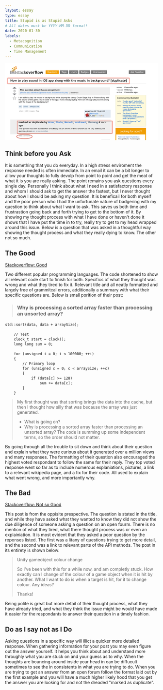 ```yaml
---
layout: essay
type: essay
title: Stupid is as Stupid Asks
# All dates must be YYYY-MM-DD format!
date: 2020-01-30
labels:
  - Metacognition
  - Communication
  - Time Management
---
```


 <img class="ui image" src="../images/marked-as-duplicate.png">

## Think before you Ask

It is something that you do everyday. In a high stress enviroment the response needed is often immediate. In an email it can be a bit longer to allow your thoughts to fully devolp from point to point and get the meat of what it is you are really asking. The point remains you ask questions every single day. Personally I think about what I need in a satisfactory response and whom I should ask to get the answer the fastest, but I never thought about how I should be asking my question. It is beneficail for both myself and the poor person who I had the unfortunate nature of badgering with my question to think about what I want to ask. This saves us both time and frustrastion going back and forth trying to get to the bottom of it. By showing my thought process with what I have done or haven't done it shows that I have put the time in to try, really try to get to my head wrapped around this issue. Below is a question that was asked in a thoughtful way showing the thought process and what they really dying to know. The other not so much.

## The Good

[Stackoverflow: Good](https://stackoverflow.com/questions/11227809/why-is-processing-a-sorted-array-faster-than-processing-an-unsorted-array)

Two different popular programming languages. The code shortened to show all relevant code start to finish for both. Specifics of what they thought was wrong and what they tired to fix it. Relevant title and all neatly formatted and largely free of grammitcal errors, additionally a summary with what their specific questions are. Below is small porition of their post:

> ### Why is processing a sorted array faster than processing an unsorted array?

```
std::sort(data, data + arraySize);

    // Test
    clock_t start = clock();
    long long sum = 0;

    for (unsigned i = 0; i < 100000; ++i)
    {
        // Primary loop
        for (unsigned c = 0; c < arraySize; ++c)
        {
            if (data[c] >= 128)
                sum += data[c];
        }
    }
```

> My first thought was that sorting brings the data into the cache, but then I thought how silly that was because the array was just generated.
> * What is going on?
> * Why is processing a sorted array faster than processing an unsorted array?
> The code is summing up some independent terms, so the order should not matter.

By going through all the trouble to sit down and think about their question and explain what they were curious about it generated over a million views and many responses. The formatting of their question also encouraged the highest voted respondant to follow the same for their reply. They top voted response went so far as to include numerous explaniations, pictures, a link to a relevant wikipedia page, and a fix for their code. All used to explain what went wrong, and more importantly why.

## The Bad

[Stackoverflow: Not so Good](https://stackoverflow.com/questions/59977462/unity-gameobject-colour-change)

This post is from the oppisite prespective. The question is stated in the title, and while they have asked what they wanted to know they did not show the due diligence of someone asking a question on an open fourm. There is no mention of what they tired, what there thought process was or even an explainiation. It is most evident that they asked a poor question by the reponses listed. The first was a litany of questions trying to get more detail, and the second was a link to relevant parts of the API methods. The post in its entirety is shown below:

> Unity gameobject colour change
> 
> So I've been with this for a while now, and am completly stuck. How exactly can I change of the colour of a game object when it is hit by another. What I want to do is when a target is hit, for it to change colour. Any ideas?
>
> Thanks!

Being polite is great but more detail of their thought process, what they have already tried, and what they think the issue might be would have made it easier for the respondants to answer their question in a timely fashion. 

## Do as I say not as I Do

Asking questions in a specific way will illict a quicker more detailed response. When gathering information for your post you may even figure out the answer yourself. It helps you think about and understand more throughly what you are stuck on and your guess as to why. When the thoughts are bouncing around inside your head in can be diffucult sometimes to see the in consistents in what you are trying to do. When you are trying to get an answer from an open forum follow the format laid out by the first example and you will have a much higher likely hood that you get the answer you are looking for and not the dreaded "marked as duplicate".
